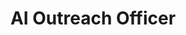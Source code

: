---
firstname: "Maya"
lastname: "Raman"
title: "AI Outreach Officer"
group: "member"
graduating_year: 2024
img: "mayaraman.jpg"
github: "mayaraman19"
---